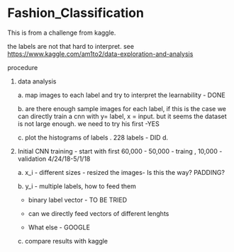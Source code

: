 # Fashion_Classification
This is from a challenge from kaggle.

the labels are not that hard to interpret. see https://www.kaggle.com/am1to2/data-exploration-and-analysis

procedure
1. data analysis

   a. map images to each label and try to interpret the learnability - DONE
   
   b. are there enough sample images for each label, if this is the case we can directly train a cnn with y= label, x = input. but it seems the dataset is not large enough. we need to try his first -YES
   
   c. plot the histograms of labels . 228  labels - DID
   d. 
   
   
2. Initial CNN training - start with first 60,000 - 50,000 - traing , 10,000 - validation 4/24/18-5/1/18

   a. x_i - different sizes - resized the images- Is this the way? PADDING?
   
   b. y_i - multiple labels, how to feed them
   
      * binary label vector - TO BE TRIED
      
      * can we directly feed vectors of different lenghts
      
      * What else - GOOGLE
      
   c. compare results with kaggle

   
